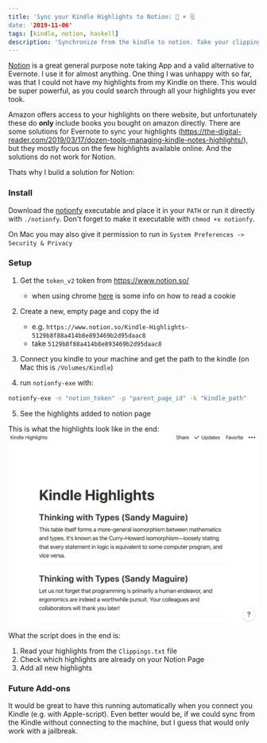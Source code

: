 ```yaml
---
title: 'Sync your Kindle Highlights to Notion: 📓 + 🗒
date: '2019-11-06'
tags: [kindle, notion, haskell]
description: 'Synchronize from the kindle to notion. Take your clipping highlights and have them as a Notion Page. All of them!'
---
```


[Notion](https://www.notion.so/) is a great general purpose note taking App and a valid alternative to Evernote. I use it for almost anything.
One thing I was unhappy with so far, was that I could not have my highlights from my Kindle on there. This would be super powerful, as you could search through all your highlights you ever took.

Amazon offers access to your highlights on there website, but unfortunately these do **only** include books you bought on amazon directly.
There are some solutions for Evernote to sync your highlights (https://the-digital-reader.com/2019/03/17/dozen-tools-managing-kindle-notes-highlights/), but they mostly focus on the few highlights available online.
And the solutions do not work for Notion.

Thats why I build a solution for Notion:

### Install

Download the [notionfy](https://github.com/yannick-cw/notionfy/releases/tag/0.1) executable and place it in your `PATH` or run it directly with `./notionfy`. Don't forget to make it executable with `chmod +x notionfy`.

On Mac you may also give it permission to run in `System Preferences -> Security & Privacy`

### Setup

1. Get the `token_v2` token from https://www.notion.so/

   - when using chrome [here](https://developers.google.com/web/tools/chrome-devtools/storage/cookies) is some info on how to read a cookie

2. Create a new, empty page and copy the id

   - e.g. `https://www.notion.so/Kindle-Highlights-5129b8f88a414b8e893469b2d95daac8`
   - take `5129b8f88a414b8e893469b2d95daac8`

3. Connect you kindle to your machine and get the path to the kindle (on Mac this is `/Volumes/Kindle`)
4. run `notionfy-exe` with:

```bash
notionfy-exe -n "notion_token" -p "parent_page_id" -k "kindle_path"
```

5. See the highlights added to notion page

This is what the highlights look like in the end:
![Highlights](./media/highlights.png)

What the script does in the end is:

1. Read your highlights from the `Clippings.txt` file
2. Check which highlights are already on your Notion Page
3. Add all new highlights

### Future Add-ons

It would be great to have this running automatically when you connect you Kindle (e.g. with Apple-script).
Even better would be, if we could sync from the Kindle without connecting to the machine, but I guess that would only work with a jailbreak.
